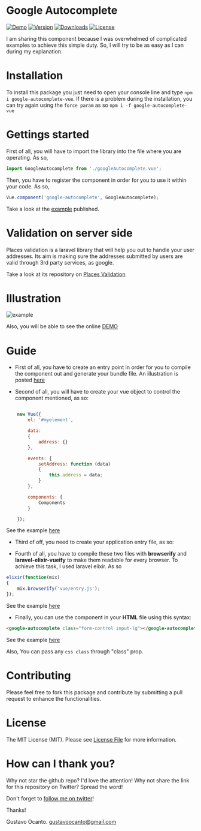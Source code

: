 # Google Autocomplete

<a href="https://gocanto.github.io/google-autocomplete/"><img src="https://img.shields.io/badge/online-demo-green.svg" alt="Demo"></a>
<a href="https://www.npmjs.com/package/google-autocomplete-vue"><img src="https://img.shields.io/npm/v/google-autocomplete-vue.svg" alt="Version"></a>
<a href="https://www.npmjs.com/package/google-autocomplete-vue"><img src="https://img.shields.io/npm/dt/google-autocomplete-vue.svg" alt="Downloads"></a>
<a href="https://github.com/gocanto/google-autocomplete/blob/master/LICENSE.md"><img src="https://img.shields.io/npm/l/easiest-js-validator.svg" alt="License"></a>


I am sharing this component because I was overwhelmed of complicated examples to achieve this simple duty. So, I will try to be as easy as I can during my explanation.


# Installation
To install this package you just need to open your console line and type ```npm i google-autocomplete-vue```. If there is a problem during the installation, you can try again using the ```force param``` as so ```npm i -f google-autocomplete-vue```

# Gettings started
First of all, you will have to import the library into the file where you are operating. As so,

```js
import GoogleAutocomplete from './googleAutocomplete.vue';
```

Then, you have to register the component in order for you to use it within your code. As so, 

```js
Vue.component('google-autocomplete', GoogleAutocomplete);
```

Take a look at the <a href="https://github.com/gocanto/google-autocomplete/blob/master/src/js/Components/index.js" target="_blank">example</a> published.


# Validation on server side

Places validation is a laravel library that will help you out to handle your user addresses. Its aim is making sure the addresses submitted by users are valid through 3rd party services, as google.

Take a look at its repository on <a href="https://github.com/gocanto/places-validation"> Places Validation </a> 


# Illustration

![example](https://github.com/gocanto/google-autocomplete/blob/master/src/images/example.gif)


Also, you will be able to see the online <a href="https://gocanto.github.io/google-autocomplete/" target="_blank">DEMO</a>


# Guide

* First of all, you have to create an entry point in order for you to compile the component out and generate your bundle file. An illustration is posted <a href="https://github.com/gocanto/google-autocomplete/blob/master/src/js/demo.js" target="_blank">here</a>


* Second of all, you will have to create your vue object to control the component mentioned, as so:

```javascript

    new Vue({
        el: '#myelement',

        data:
        {
            address: {}
        },

        events: {
            setAddress: function (data)
            {
                this.address = data;
            }
        },

        components: {
            Components
        }

    });

```

See the example <a href="https://github.com/gocanto/google-autocomplete/blob/master/src/js/demo.js#L47" target="_blank">here</a>


* Third of off, you need to create your application entry file, as so:

* Fourth of all, you have to compile these two files with **browserify** and **laravel-elixir-vueify** to make them readable for every browser. To achieve this task, I used laravel elixir. As so

```javascript
elixir(function(mix)
{
    mix.browserify('vue/entry.js');
});
```

See the example <a href="https://github.com/gocanto/google-autocomplete/blob/master/gulpfile.js" target="_blank">here</a>


* Finally, you can use the component in your **HTML** file using this syntax:

```HTML
<google-autocomplete class="form-control input-lg"></google-autocomplete>
```

See the example <a href="https://github.com/gocanto/google-autocomplete/blob/master/demo/index.html#L32" target="_blank">here</a>


Also, You can pass any ```css class``` through "class" prop.


# Contributing

Please feel free to fork this package and contribute by submitting a pull request to enhance the functionalities.


# License

The MIT License (MIT). Please see [License File](LICENSE.md) for more information.


# How can I thank you?
Why not star the github repo? I'd love the attention! Why not share the link for this repository on Twitter? Spread the word!


Don't forget to [follow me on twitter](https://twitter.com/gocanto)!

Thanks!

Gustavo Ocanto.
gustavoocanto@gmail.com
